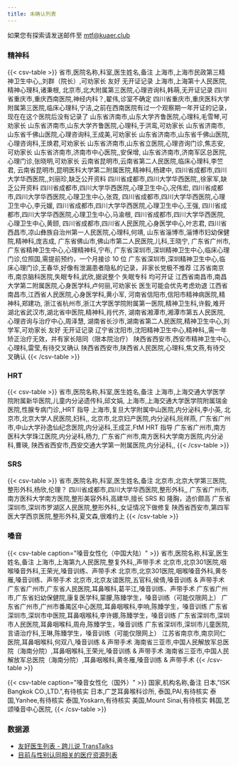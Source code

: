 ```yaml
---
title: 未确认列表
---
```


如果您有探索请发送邮件至 <mtf@kuaer.club>

### 精神科

{{< csv-table >}}
省市,医院名称,科室,医生姓名,备注
上海市,上海市民政第三精神卫生中心,,刘群（院长）,可劝家长 友好 无开证记录
上海市,上海第十人民医院,精神心理科,诸秉根,
北京市,北大附属第三医院,心理咨询科,韩萌,无开证记录
四川省重庆市,重庆西南医院,神经内科？,翟伟,诊室不确定
四川省重庆市,重庆医科大学附属第三医院,临床心理科,宁洁,之前在西南医院有过一个观察期一年开证的记录，现在在这个医院后没有记录了
山东省济南市,山东大学齐鲁医院,心理科,毛雪琴,可劝家长
山东省济南市,山东大学齐鲁医院,心理科,于洪鸾,可劝家长
山东省济南市,山东省千佛山医院,心理咨询科,王成美,可劝家长
山东省济南市,山东省千佛山医院,心理咨询科,王焕君,可劝家长
山东省济南市,山东省立医院,心理咨询门诊,焦志安,可劝家长
山东省济南市,济南市中心医院,,安保增,
山东省济南市,济南军区总医院,心理门诊,张晓明,可劝家长
云南省昆明市,云南省第二人民医院,临床心理科,李竺君,
云南省昆明市,昆明医科大学第二附属医院,精神科,杨建中,
四川省成都市,四川大学华西医院,,刘丽珍,缺乏公开资料
四川省成都市,四川大学华西医院,,徐家军,缺乏公开资料
四川省成都市,四川大学华西医院,心理卫生中心,况伟宏,
四川省成都市,四川大学华西医院,心理卫生中心,张霓,
四川省成都市,四川大学华西医院,心理卫生中心,李元媛,
四川省成都市,四川大学华西医院,心理卫生中心,王强,
四川省成都市,四川大学华西医院,心理卫生中心,马渝根,
四川省成都市,四川大学华西医院,心理卫生中心,黄颐,
四川省成都市,四川省人民医院,心身医学中心,叶志君,
四川省西昌市,凉山彝族自治州第一人民医院,心理科,何靖,
山东省淄博市,淄博市妇幼保健院,精神科,庞吉成,
广东省佛山市,佛山市第二人民医院,儿科,王晓宁,
广东省广州市,广东省精神卫生中心,心理精神科,宁布,
广东省深圳市,深圳精神卫生中心,临床心理门诊,位照国,需提前预约，一个月接诊 10 位
广东省深圳市,深圳精神卫生中心,临床心理门诊,王春华,好像有泄漏患者隐私的记录，非家长党极不推荐
江苏省南京市,南京脑科医院,失眠专科,武欣,据说整个 失眠专科 均可开证
江西省南昌市,南昌大学第二附属医院,心身医学科,卢何丽,可劝家长 医生可能会优先考虑劝退
江西省南昌市,江西省人民医院,心身医学科,黄小军,
河南省信阳市,信阳市精神病医院,精神科,郑建功,
浙江省杭州市,浙江大学医学院附属第一医院,精神卫生科,许毅,难开
湖北省武汉市,湖北省中医院,精神科,肖代齐,
湖南省湘潭市,湘潭市第五人民医院,心理咨询与治疗中心,周泽慧,
湖南省长沙市,湖南省第二人民医院,精神卫生中心,刘学军,可劝家长 友好 无开证记录
辽宁省沈阳市,沈阳精神卫生中心,精神科,,需一年矫正治疗无效，并有家长陪同（限本院治疗）
陕西省西安市,西安市精神卫生中心,心理科,雷莹,有待交叉确认
陕西省西安市,陕西省人民医院,心理科,焦文燕,有待交叉确认
{{< /csv-table >}}

### HRT

{{< csv-table >}}
省市,医院名称,科室,医生姓名,备注
上海市,上海交通大学医学院附属新华医院,儿童内分泌遗传科,邱文娟,
上海市,上海交通大学医学院附属瑞金医院,性腺专病门诊,,HRT 指导
上海市,复旦大学附属中山医院,内分泌科,李小英,
北京市,北京大学人民医院,妇科,,
北京市,北京妇产医院,内分泌科,阮祥燕,
广东省广州市,中山大学孙逸仙纪念医院,内分泌科,王成芷,FtM HRT 指导
广东省广州市,南方医科大学珠江医院,内分泌科,杨力,
广东省广州市,南方医科大学南方医院,内分泌科,曹瑛,
陕西省西安市,西安交通大学第一附属医院,内分泌科,,
{{< /csv-table >}}

### SRS

{{< csv-table >}}
省市,医院名称,科室,医生姓名,备注
北京市,北京大学第三医院,整形外科,杨欣,伦理？
四川省成都市,四川大学华西医院,整形外科,,
广东省广州市,南方医科大学南方医院,整形美容外科,高建华,擅长 SRS 和 隆胸，造价颇高
广东省深圳市,深圳市罗湖区人民医院,整形外科,,女证情况下做修复
陕西省西安市,第四军医大学西京医院,整形外科,夏文森,很难约上
{{< /csv-table >}}

### 嗓音

{{< csv-table caption="嗓音女性化（中国大陆）" >}}
省市,医院名称,科室,医生姓名,备注
上海市,上海第九人民医院,整复外科,,声带手术
北京市,北京301医院,咽喉嗓音外科,王荣光,嗓音训练、声带手术
北京市,北京301医院,咽喉嗓音外科,黄冬雁,嗓音训练、声带手术
北京市,北京友谊医院,五官科,侯倩,嗓音训练 & 声带手术
广东省广州市,广东省人民医院,耳鼻喉科,葛平江,嗓音训练、声带手术
广东省广州市,广东省妇幼保健院,康复医学科,蒙朦,陈臻学生，嗓音训练（可能仅限网上）
广东省广州市,广州市番禺区中心医院,耳鼻咽喉科,李响,陈臻学生，嗓音训练
广东省深圳市,深圳市中医院,耳鼻咽喉科,李许娜,陈臻学生，嗓音训练
广东省深圳市,深圳市人民医院,耳鼻咽喉科,周舟,陈臻学生，嗓音训练
广东省深圳市,深圳市儿童医院,言语治疗科,王琳,陈臻学生，嗓音训练（可能仅限网上）
江苏省南京市,南京同仁医院,耳鼻咽喉科,何双八,嗓音训练 & 声带手术
海南省三亚市,中国人民解放军总医院（海南分院）,耳鼻咽喉科,王荣光,嗓音训练 & 声带手术
海南省三亚市,中国人民解放军总医院（海南分院）,耳鼻咽喉科,黄冬雁,嗓音训练 & 声带手术
{{< /csv-table >}}

{{< csv-table caption="嗓音女性化（国外）" >}}
国家,机构名称,备注
日本,"ISK Bangkok CO.,LTD.",有待核实
日本,广芝耳鼻喉科诊所,
泰国,PAI,有待核实
泰国,Yanhee,有待核实
泰国,Yoskarn,有待核实
美国,Mount Sinai,有待核实
韩国,艺颂嗓音中心医院,
{{< /csv-table >}}

### 数据源

- [友好医生列表 - 跨儿说 TransTalks](https://archive.md/g558s)
- [目前与性别认同相关的医疗资源列表](https://github.com/KristallWang/Transgender-lost-years/blob/master/0002_Medical/Medical_Resources/目前与性别认同相关的医疗资源列表.md)
